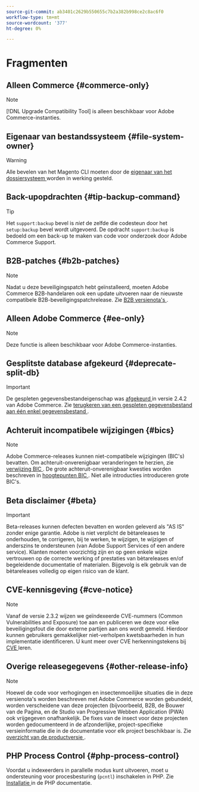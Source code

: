 ```yaml
---
source-git-commit: ab3401c2629b550655c7b2a382b998ce2c8ac6f0
workflow-type: tm+mt
source-wordcount: '377'
ht-degree: 0%

---
```

# Fragmenten

## Alleen Commerce {#commerce-only}

>[!NOTE]
>
>[!DNL Upgrade Compatibility Tool] is alleen beschikbaar voor Adobe Commerce-instanties.

<!-- Configuration guide snippets -->

## Eigenaar van bestandssysteem {#file-system-owner}

>[!WARNING]
>
>Alle bevelen van het Magento CLI moeten door de [ eigenaar van het dossiersysteem ](/help/configuration/cli/config-cli.md#prerequisites) worden in werking gesteld.

## Back-upopdrachten {#tip-backup-command}

>[!TIP]
>
>Het `support:backup` bevel is _niet_ de zelfde die codesteun door het `setup:backup` bevel wordt uitgevoerd. De opdracht `support:backup` is bedoeld om een back-up te maken van code voor onderzoek door Adobe Commerce Support.

## B2B-patches {#b2b-patches}

>[!NOTE]
>
>Nadat u deze beveiligingspatch hebt geïnstalleerd, moeten Adobe Commerce B2B-handelaren ook een update uitvoeren naar de nieuwste compatibele B2B-beveiligingspatchrelease. Zie [ B2B versienota&#39;s ](https://experienceleague.adobe.com/en/docs/commerce-admin/b2b/release-notes).

## Alleen Adobe Commerce {#ee-only}

>[!NOTE]
>
>Deze functie is alleen beschikbaar voor Adobe Commerce-instanties.

## Gesplitste database afgekeurd {#deprecate-split-db}

>[!IMPORTANT]
>
>De gespleten gegevensbestandeigenschap was [ afgekeurd ](https://community.magento.com/t5/Magento-DevBlog/Deprecation-of-Split-Database-in-Magento-Commerce/ba-p/465187?_ga=2.128934671.2024864496.1657558157-1596100530.1657558157) in versie 2.4.2 van Adobe Commerce. Zie [ terugkeren van een gespleten gegevensbestand aan één enkel gegevensbestand ](/help/configuration/storage/revert-split-database.md).

<!-- End of Configuration guide snippets -->

## Achteruit incompatibele wijzigingen {#bics}

>[!NOTE]
>
>Adobe Commerce-releases kunnen niet-compatibele wijzigingen (BIC&#39;s) bevatten. Om achteruit-onverenigbaar veranderingen te herzien, zie [ verwijzing BIC ](https://developer.adobe.com/commerce/php/development/backward-incompatible-changes/reference/). De grote achteruit-onverenigbaar kwesties worden beschreven in [ hoogtepunten BIC ](https://developer.adobe.com/commerce/php/development/backward-incompatible-changes/highlights/). Niet alle introducties introduceren grote BIC&#39;s.

## Beta disclaimer {#beta}

>[!IMPORTANT]
>
>Beta-releases kunnen defecten bevatten en worden geleverd als &quot;AS IS&quot; zonder enige garantie. Adobe is niet verplicht de bètareleases te onderhouden, te corrigeren, bij te werken, te wijzigen, te wijzigen of anderszins te ondersteunen (van Adobe Support Services of een andere service). Klanten moeten voorzichtig zijn en op geen enkele wijze vertrouwen op de correcte werking of prestaties van bètareleases en/of begeleidende documentatie of materialen. Bijgevolg is elk gebruik van de bètareleases volledig op eigen risico van de klant.

## CVE-kennisgeving {#cve-notice}

>[!NOTE]
>
>Vanaf de versie 2.3.2 wijzen we geïndexeerde CVE-nummers (Common Vulnerabilities and Exposure) toe aan en publiceren we deze voor elke beveiligingsfout die door externe partijen aan ons wordt gemeld. Hierdoor kunnen gebruikers gemakkelijker niet-verholpen kwetsbaarheden in hun implementatie identificeren. U kunt meer over CVE herkenningstekens bij [ CVE ](https://cve.mitre.org/) leren.

## Overige releasegegevens {#other-release-info}

>[!NOTE]
>
>Hoewel de code voor verhogingen en insectenmoeilijke situaties die in deze versienota&#39;s worden beschreven met Adobe Commerce worden gebundeld, worden verscheidene van deze projecten (bijvoorbeeld, B2B, de Bouwer van de Pagina, en de Studio van Progressive Webben Application (PWA) ook vrijgegeven onafhankelijk. De fixes van de insect voor deze projecten worden gedocumenteerd in de afzonderlijke, project-specifieke versieinformatie die in de documentatie voor elk project beschikbaar is. Zie [ overzicht van de productversie ](/help/release/release-notes/overview.md).

## PHP Process Control {#php-process-control}

Voordat u indexeerders in parallelle modus kunt uitvoeren, moet u ondersteuning voor procesbesturing (`pcntl`) inschakelen in PHP. Zie [ Installatie ](https://www.php.net/manual/en/pcntl.installation.php) in de PHP documentatie.
